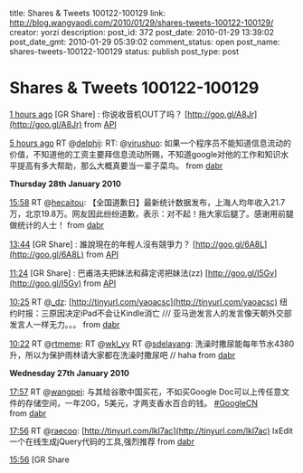 title: Shares & Tweets 100122-100129
link: http://blog.wangyaodi.com/2010/01/29/shares-tweets-100122-100129/
creator: yorzi
description: 
post_id: 372
post_date: 2010-01-29 13:39:02
post_date_gmt: 2010-01-29 05:39:02
comment_status: open
post_name: shares-tweets-100122-100129
status: publish
post_type: post

# Shares & Tweets 100122-100129

[1 hours ago](status/8354125378) [GR Share] : 你说收音机OUT了吗？ [http://goo.gl/A8Jr](http://goo.gl/A8Jr) from [API](http://apiwiki.twitter.com/)

[5 hours ago](status/8345250620) RT @[delphij](http://twitter.com/delphij): RT: @[virushuo](http://twitter.com/virushuo): 如果一个程序员不能知道信息流动的价值，不知道他的工资主要拜信息流动所赐，不知道google对他的工作和知识水平提高有多大帮助，那么大概真要当一辈子菜鸟。 from [dabr](http://dabr.co.uk)

**Thursday 28th January 2010**

[15:58](status/8314938804) RT @[hecaitou](http://twitter.com/hecaitou): 【全国道歉日】最新统计数据发布，上海人均年收入21.7万，北京19.8万。网友因此纷纷道歉，表示：对不起！拖大家后腿了。感谢用前腿做统计的人士！ from [dabr](http://dabr.co.uk)

[13:44](status/8311749122) [GR Share] : 誰說現在的年輕人沒有競爭力？ [http://goo.gl/6A8L](http://goo.gl/6A8L) from [API](http://apiwiki.twitter.com/)

[11:24](status/8307439912) [GR Share] : 巴甫洛夫把妹法和薛定谔把妹法(zz) [http://goo.gl/I5Gv](http://goo.gl/I5Gv) from [API](http://apiwiki.twitter.com/)

[10:25](status/8305462724) RT @[_dz](http://twitter.com/_dz): [http://tinyurl.com/yaoacsc](http://tinyurl.com/yaoacsc) 纽约时报：三原因决定iPad不会让Kindle消亡 /// 亚马逊发言人的发言像天朝外交部发言人一样无力。。。 from [dabr](http://dabr.co.uk)

[10:22](status/8305382654) RT @[rtmeme](http://twitter.com/rtmeme): RT @[wkl_yy](http://twitter.com/wkl_yy) RT @[sdelayang](http://twitter.com/sdelayang): 洗澡时撒尿能每年节水4380升，所以为保护雨林请大家都在洗澡时撒尿吧 // haha from [dabr](http://dabr.co.uk)

**Wednesday 27th January 2010**

[17:57](status/8273671152) RT @[wangpei](http://twitter.com/wangpei): 与其给谷歌中国买花，不如买Google Doc可以上传任意文件的存储空间，一年20G，5美元，才两支香水百合的钱。 [#GoogleCN](hash/GoogleCN) from [dabr](http://dabr.co.uk)

[17:56](status/8273646006) RT @[raecoo](http://twitter.com/raecoo): [http://tinyurl.com/lkl7ac](http://tinyurl.com/lkl7ac) IxEdit 一个在线生成jQuery代码的工具,强烈推荐 from [dabr](http://dabr.co.uk)

[15:56](status/8271421505) [GR Share